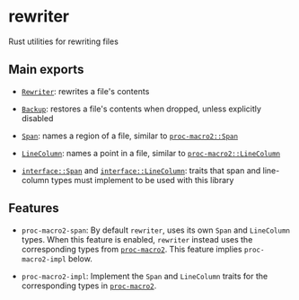 # rewriter

Rust utilities for rewriting files

## Main exports

- [`Rewriter`]: rewrites a file's contents

- [`Backup`]: restores a file's contents when dropped, unless explicitly disabled

- [`Span`]: names a region of a file, similar to [`proc-macro2::Span`]

- [`LineColumn`]: names a point in a file, similar to [`proc-macro2::LineColumn`]

- [`interface::Span`](https://docs.rs/rewriter/latest/rewriter/interface/trait.Span.html) and [`interface::LineColumn`](https://docs.rs/rewriter/latest/rewriter/interface/trait.LineColumn.html): traits that span and line-column types must implement to be used with this library

## Features

- `proc-macro2-span`: By default `rewriter`, uses its own `Span` and `LineColumn` types. When this feature is enabled, `rewriter` instead uses the corresponding types from [`proc-macro2`]. This feature implies `proc-macro2-impl` below.

- `proc-macro2-impl`: Implement the `Span` and `LineColumn` traits for the corresponding types in [`proc-macro2`].

[`Backup`]: https://docs.rs/rewriter/latest/rewriter/struct.Backup.html
[`LineColumn`]: https://docs.rs/rewriter/latest/rewriter/struct.LineColumn.html
[`Rewriter`]: https://docs.rs/rewriter/latest/rewriter/struct.Rewriter.html
[`Span`]: https://docs.rs/rewriter/latest/rewriter/struct.Span.html
[`proc-macro2::LineColumn`]: https://docs.rs/proc-macro2/latest/proc_macro2/struct.LineColumn.html
[`proc-macro2::Span`]: https://docs.rs/proc-macro2/latest/proc_macro2/struct.Span.html
[`proc-macro2`]: https://crates.io/crates/proc-macro2
